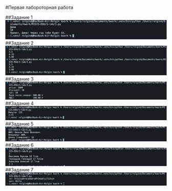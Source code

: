 #Первая лабороторная работа

##Задание 1
![first exc](img/photo1.png)
##Задание 2 
![second exc](img/photo2.png)
##Задание 3
![third exc](img/photo3.png)
##Задание 4
![fourth exc](img/photo4.png)
##Задание 5
![fifth exc](img/photo5.png)
##Задание 6
![sixth exc](img/photo6.png)
##Задание 7
![seventh exc](img/photo7.png)
